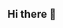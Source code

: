 ## Hi there 👋

<!--
**pjobsina/pjobsina** is a ✨ _special_ ✨ repository because its `README.md` (this file) appears on your GitHub profile.

Here are some ideas to get you started:

- 🔭 I’m currently working on Penetration Testing
- 🌱 I’m currently learning on HackTheBox: Certified Bug Bounty Hunter
- 👯 I’m looking to collaborate on Penetration Testers
- 🤔 I’m looking for help with Advanced Penetration Testers
-->
